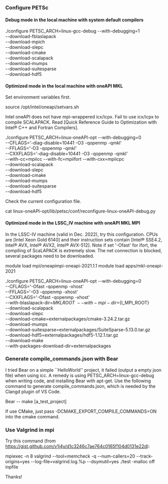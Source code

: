 ### Configure PETSc

#### Debug mode in the local machine with system default compilers
./configure PETSC_ARCH=linux-gcc-debug --with-debugging=1 \
--download-fblaslapack \
--download-mpich  \
--download-slepc \
--download-cmake \
--download-scalapack \
--download-mumps \
--download-suitesparse \
--download-hdf5


#### Optimized mode in the local machine with oneAPI MKL
Set environment variables first.

source /opt/intel/oneapi/setvars.sh

Intel oneAPI does not have mpi-wrappered icx/icpx. Fail to use icx/icpx to compile SCALAPACK.
Read [Quick Reference Guide to Optimization with Intel® C++ and Fortran Compilers].

./configure PETSC_ARCH=linux-oneAPI-opt --with-debugging=0 \
--CFLAGS='-diag-disable=10441 -O3 -qopenmp -qmkl' \
--FFLAGS='-O3 -qopenmp -qmkl' \
--CXXFLAGS='-diag-disable=10441 -O3 -qopenmp -qmkl' \
--with-cc=mpiicc --with-fc=mpiifort --with-cxx=mpiicpc \
--download-scalapack \
--download-slepc \
--download-cmake \
--download-mumps \
--download-suitesparse \
--download-hdf5

Check the current configuration file.

cat linux-oneAPI-opt/lib/petsc/conf/reconfigure-linux-oneAPI-debug.py 

#### Optimized mode in the LSSC_IV machine with oneAPI MKL MPI
In the LSSC-IV machine (valid in Dec. 2022), try this configuration. 
CPUs are [Intel Xeon Gold 6140] and their instruction sets contain [Intel® SSE4.2, Intel® AVX, Intel® AVX2, Intel® AVX-512].
Note if set '-Ofast' for ifort, the compiling of ScaLAPACK is extremely slow.
The net connection is blocked, several packages need to be downloaded.

module load mpi/oneapimpi-oneapi-2021.1.1
module load apps/mkl-oneapi-2021

./configure PETSC_ARCH=linux-oneAPI-opt --with-debugging=0 \
--CFLAGS='-Ofast -qopenmp -xhost' \
--FFLAGS='-O3 -qopenmp -xhost' \
--CXXFLAGS='-Ofast -qopenmp -xhost' \
--with-blaslapack-dir=${MKLROOT} \
--with-mpi-dir=${I_MPI_ROOT} \
--download-scalapack \
--download-slepc \
--download-cmake=externalpackages/cmake-3.24.2.tar.gz \
--download-mumps \
--download-suitesparse=externalpackages/SuiteSparse-5.13.0.tar.gz \
--download-hdf5=externalpackages/hdf5-1.12.1.tar.gz \
--download-make \
--with-packages-download-dir=externalpackages

### Generate compile_commands.json with Bear
I tried Bear on a simple ``HelloWorld'' project, it failed (output a empty json file) when using icc.
A remedy is using PETSC_ARCH=linux-gcc-debug when writing code, and installing Bear with apt-get.
Use the following command to generate compile_commands.json, which is needed by the Clangd plugin of VS Code. 

Bear -- make [a_test_project]

If use CMake, just pass -DCMAKE_EXPORT_COMPILE_COMMANDS=ON into the cmake command.

### Use Valgrind in mpi
Try this command (from https://gist.github.com/v1j4y/d1c3246c7ae764c0165f104d0131e22d):

mpiexec -n 8 valgrind --tool=memcheck -q --num-callers=20 --track-origins=yes --log-file=valgrind.log.%p --dsymutil=yes ./test -malloc off inpfile

Thanks!




